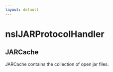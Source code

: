 ```yaml
---
layout: default
---
```


# nsIJARProtocolHandler #

## JARCache ##

JARCache contains the collection of open jar files.


